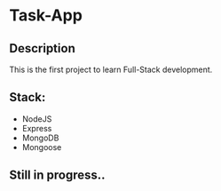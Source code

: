 # Task-App

## Description
This is the first project to learn Full-Stack development.

## Stack:
- NodeJS
- Express
- MongoDB
- Mongoose

## Still in progress..